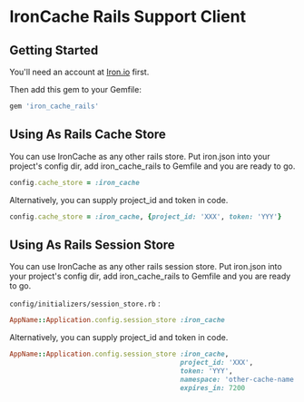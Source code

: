 # IronCache Rails Support Client

## Getting Started

You'll need an account at [Iron.io](http://www.iron.io) first.

Then add this gem to your Gemfile:

```ruby
gem 'iron_cache_rails'
```

## Using As Rails Cache Store

You can use IronCache as any other rails store. Put iron.json into your project's config dir, add iron_cache_rails to Gemfile and you are ready to go.

```ruby
config.cache_store = :iron_cache
```

Alternatively, you can supply project_id and token in code.

```ruby
config.cache_store = :iron_cache, {project_id: 'XXX', token: 'YYY'}
```

## Using As Rails Session Store

You can use IronCache as any other rails session store. Put iron.json into your project's config dir, add iron_cache_rails to Gemfile and you are ready to go.

`config/initializers/session_store.rb` :

```ruby
AppName::Application.config.session_store :iron_cache
```

Alternatively, you can supply project_id and token in code.

```ruby
AppName::Application.config.session_store :iron_cache,
                                          project_id: 'XXX',
                                          token: 'YYY',
                                          namespace: 'other-cache-name',
                                          expires_in: 7200
```

